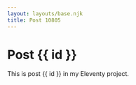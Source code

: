 ```yaml
---
layout: layouts/base.njk
title: Post 10805
---
```


# Post {{ id }}

This is post {{ id }} in my Eleventy project.
